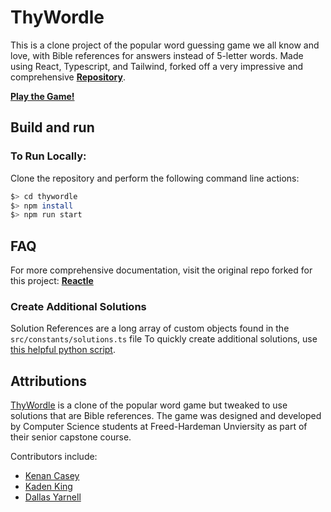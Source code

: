 # ThyWordle

This is a clone project of the popular word guessing game we all know and love, with Bible references for answers instead of 5-letter words. Made using React, Typescript, and Tailwind, forked off a very impressive and comprehensive [**Repository**](https://github.com/cwackerfuss/react-wordle).

[**Play the Game!**](https://thywordle.com/)

## Build and run

### To Run Locally:

Clone the repository and perform the following command line actions:

```bash
$> cd thywordle
$> npm install
$> npm run start
```

## FAQ

For more comprehensive documentation, visit the original repo forked for this project: [**Reactle**](https://github.com/cwackerfuss/react-wordle)

### Create Additional Solutions

Solution References are a long array of custom objects found in the `src/constants/solutions.ts` file
To quickly create additional solutions, use [this helpful python script](https://github.com/kadenbking/thywordle-solution-generator).

## Attributions

[ThyWordle](https://thywordle.com/about) is a clone of the popular word game but tweaked to use solutions that are Bible references. The game was designed and developed by Computer Science students at Freed-Hardeman Unviersity as part of their senior capstone course.

Contributors include:
- [Kenan Casey](https://github.com/kenancasey)
- [Kaden King](https://github.com/kadenbking)
- [Dallas Yarnell](https://github.com/djyarnell0)
